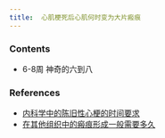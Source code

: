 ```yaml
---
title:  心肌梗死后心肌何时变为大片瘢痕
--- 
```


### Contents
- 6-8周 神奇的六到八
### References
- [内科学中的陈旧性心梗的时间要求](/内科学中的陈旧性心梗的时间要求)
- [在其他组织中的瘢痕形成一般需要多久](/在其他组织中的瘢痕形成一般需要多久)
